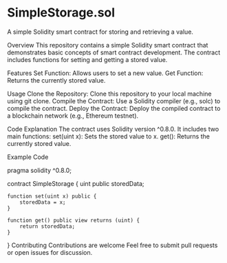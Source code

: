 # SimpleStorage.sol
A simple Solidity smart contract for storing and retrieving a value.

Overview
This repository contains a simple Solidity smart contract that demonstrates basic concepts of smart contract development. The contract includes functions for setting and getting a stored value.

Features
Set Function: Allows users to set a new value.
Get Function: Returns the currently stored value.

Usage
Clone the Repository: Clone this repository to your local machine using git clone.
Compile the Contract: Use a Solidity compiler (e.g., solc) to compile the contract.
Deploy the Contract: Deploy the compiled contract to a blockchain network (e.g., Ethereum testnet).

Code Explanation
The contract uses Solidity version ^0.8.0. It includes two main functions:
set(uint x): Sets the stored value to x.
get(): Returns the currently stored value.

Example Code

pragma solidity ^0.8.0;

contract SimpleStorage {
    uint public storedData;

    function set(uint x) public {
        storedData = x;
    }

    function get() public view returns (uint) {
        return storedData;
    }
}
Contributing
Contributions are welcome Feel free to submit pull requests or open issues for discussion.
